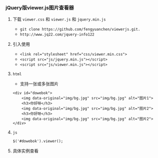 ### jQuery版viewer.js图片查看器
1. 下载 `viewer.css`  和 `viewer.js` 和 `jquery.min.js`
    - `git clone https://github.com/fengyuanchen/viewerjs.git.`
    - `http://www.jq22.com/jquery-info122`

2. 引入使用
    - `<link rel="stylesheet" href="css/viewer.min.css">`
    - `<script src="js/jquery.min.js"></script>`
    - `<script src="js/viewer.min.js"></script>`

3. `html`
    - 支持一张或多张图片
    
    ```
    <div id="dowebok">
        <img data-original="img/bg.jpg" src="img/bg.jpg" alt="图片1">
        <h3>你好呀</h3>
        <img data-original="img/bg.jpg" src="img/bg.jpg" alt="图片2">
        <h3>你好呀</h3>
        <img data-original="img/bg.jpg" src="img/bg.jpg" alt="图片2">
    </div>
    ```
4. `js`
    
    ```
    $('#dowebok').viewer();
    ```
5. 具体实例查看


